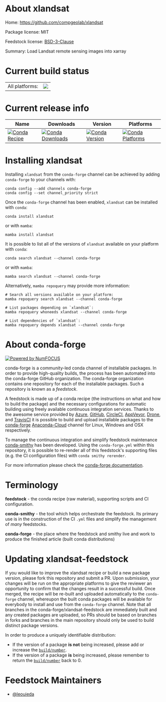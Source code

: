 About xlandsat
==============

Home: https://github.com/compgeolab/xlandsat

Package license: MIT

Feedstock license: [BSD-3-Clause](https://github.com/conda-forge/xlandsat-feedstock/blob/main/LICENSE.txt)

Summary: Load Landsat remote sensing images into xarray

Current build status
====================


<table><tr><td>All platforms:</td>
    <td>
      <a href="https://dev.azure.com/conda-forge/feedstock-builds/_build/latest?definitionId=18342&branchName=main">
        <img src="https://dev.azure.com/conda-forge/feedstock-builds/_apis/build/status/xlandsat-feedstock?branchName=main">
      </a>
    </td>
  </tr>
</table>

Current release info
====================

| Name | Downloads | Version | Platforms |
| --- | --- | --- | --- |
| [![Conda Recipe](https://img.shields.io/badge/recipe-xlandsat-green.svg)](https://anaconda.org/conda-forge/xlandsat) | [![Conda Downloads](https://img.shields.io/conda/dn/conda-forge/xlandsat.svg)](https://anaconda.org/conda-forge/xlandsat) | [![Conda Version](https://img.shields.io/conda/vn/conda-forge/xlandsat.svg)](https://anaconda.org/conda-forge/xlandsat) | [![Conda Platforms](https://img.shields.io/conda/pn/conda-forge/xlandsat.svg)](https://anaconda.org/conda-forge/xlandsat) |

Installing xlandsat
===================

Installing `xlandsat` from the `conda-forge` channel can be achieved by adding `conda-forge` to your channels with:

```
conda config --add channels conda-forge
conda config --set channel_priority strict
```

Once the `conda-forge` channel has been enabled, `xlandsat` can be installed with `conda`:

```
conda install xlandsat
```

or with `mamba`:

```
mamba install xlandsat
```

It is possible to list all of the versions of `xlandsat` available on your platform with `conda`:

```
conda search xlandsat --channel conda-forge
```

or with `mamba`:

```
mamba search xlandsat --channel conda-forge
```

Alternatively, `mamba repoquery` may provide more information:

```
# Search all versions available on your platform:
mamba repoquery search xlandsat --channel conda-forge

# List packages depending on `xlandsat`:
mamba repoquery whoneeds xlandsat --channel conda-forge

# List dependencies of `xlandsat`:
mamba repoquery depends xlandsat --channel conda-forge
```


About conda-forge
=================

[![Powered by
NumFOCUS](https://img.shields.io/badge/powered%20by-NumFOCUS-orange.svg?style=flat&colorA=E1523D&colorB=007D8A)](https://numfocus.org)

conda-forge is a community-led conda channel of installable packages.
In order to provide high-quality builds, the process has been automated into the
conda-forge GitHub organization. The conda-forge organization contains one repository
for each of the installable packages. Such a repository is known as a *feedstock*.

A feedstock is made up of a conda recipe (the instructions on what and how to build
the package) and the necessary configurations for automatic building using freely
available continuous integration services. Thanks to the awesome service provided by
[Azure](https://azure.microsoft.com/en-us/services/devops/), [GitHub](https://github.com/),
[CircleCI](https://circleci.com/), [AppVeyor](https://www.appveyor.com/),
[Drone](https://cloud.drone.io/welcome), and [TravisCI](https://travis-ci.com/)
it is possible to build and upload installable packages to the
[conda-forge](https://anaconda.org/conda-forge) [Anaconda-Cloud](https://anaconda.org/)
channel for Linux, Windows and OSX respectively.

To manage the continuous integration and simplify feedstock maintenance
[conda-smithy](https://github.com/conda-forge/conda-smithy) has been developed.
Using the ``conda-forge.yml`` within this repository, it is possible to re-render all of
this feedstock's supporting files (e.g. the CI configuration files) with ``conda smithy rerender``.

For more information please check the [conda-forge documentation](https://conda-forge.org/docs/).

Terminology
===========

**feedstock** - the conda recipe (raw material), supporting scripts and CI configuration.

**conda-smithy** - the tool which helps orchestrate the feedstock.
                   Its primary use is in the construction of the CI ``.yml`` files
                   and simplify the management of *many* feedstocks.

**conda-forge** - the place where the feedstock and smithy live and work to
                  produce the finished article (built conda distributions)


Updating xlandsat-feedstock
===========================

If you would like to improve the xlandsat recipe or build a new
package version, please fork this repository and submit a PR. Upon submission,
your changes will be run on the appropriate platforms to give the reviewer an
opportunity to confirm that the changes result in a successful build. Once
merged, the recipe will be re-built and uploaded automatically to the
`conda-forge` channel, whereupon the built conda packages will be available for
everybody to install and use from the `conda-forge` channel.
Note that all branches in the conda-forge/xlandsat-feedstock are
immediately built and any created packages are uploaded, so PRs should be based
on branches in forks and branches in the main repository should only be used to
build distinct package versions.

In order to produce a uniquely identifiable distribution:
 * If the version of a package **is not** being increased, please add or increase
   the [``build/number``](https://docs.conda.io/projects/conda-build/en/latest/resources/define-metadata.html#build-number-and-string).
 * If the version of a package **is** being increased, please remember to return
   the [``build/number``](https://docs.conda.io/projects/conda-build/en/latest/resources/define-metadata.html#build-number-and-string)
   back to 0.

Feedstock Maintainers
=====================

* [@leouieda](https://github.com/leouieda/)

